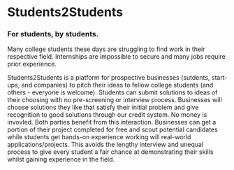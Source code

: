 # Students2Students

### For students, by students.

Many college students these days are struggling to find work in their respective field. Internships are impossible to secure and many jobs require prior experience.

Students2Students is a platform for prospective businesses (sutdents, start-ups, and companies) to pitch their ideas to fellow college students (and others - everyone is welcome). Students can submit solutions to ideas of their choosing with no pre-screening or interview process. Businesses will choose solutions they like that satisfy their initial problem and give recognition to good solutions through our credit system. No money is invovled. Both parties benefit from this interaction. Businesses can get a portion of their project completed for free and scout potential candidates while students get hands-on experience working will real-world applications/projects. This avoids the lengthy interview and unequal process to give every student a fair chance at demonstrating their skills whilst gaining experience in the field.
